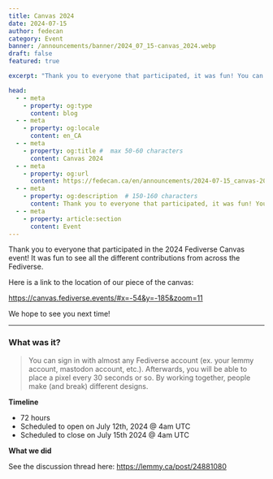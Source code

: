 ```yaml
---
title: Canvas 2024
date: 2024-07-15
author: fedecan
category: Event
banner: /announcements/banner/2024_07_15-canvas_2024.webp
draft: false
featured: true

excerpt: "Thank you to everyone that participated, it was fun! You can see our piece of the 2024 Fediverse Canvas event here."

head:
  - - meta
    - property: og:type
      content: blog
  - - meta
    - property: og:locale
      content: en_CA
  - - meta
    - property: og:title #  max 50-60 characters
      content: Canvas 2024
  - - meta
    - property: og:url
      content: https://fedecan.ca/en/announcements/2024-07-15_canvas-2024
  - - meta
    - property: og:description  # 150-160 characters
      content: Thank you to everyone that participated, it was fun! You can see our piece of the 2024 Fediverse Canvas event here.
  - - meta
    - property: article:section
      content: Event
---
```


<BlogPostHeader 
  returnLink="/en/announcements"
  returnText="Back to Announcements"
  authorsDataKey="enAuthors"
/>

Thank you to everyone that participated in the 2024 Fediverse Canvas event! It was fun to see all the different contributions from across the Fediverse.

Here is a link to the location of our piece of the canvas:

https://canvas.fediverse.events/#x=-54&y=-185&zoom=11

We hope to see you next time!

---

### **What was it?**

> You can sign in with almost any Fediverse account (ex. your lemmy account, mastodon account, etc.). Afterwards, you will be able to place a pixel every 30 seconds or so. By working together, people make (and break) different designs.

**Timeline**

- 72 hours
- Scheduled to open on July 12th, 2024 @ 4am UTC
- Scheduled to close on July 15th 2024 @ 4am UTC

**What we did**

See the discussion thread here: https://lemmy.ca/post/24881080

<EmbedLemmy
  :links="[
    'https://lemmy.ca/post/24881080'
  ]"
  :titleLines="3"
  :excerptLines="5"
/>